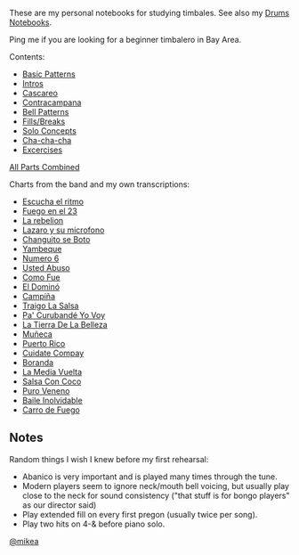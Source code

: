 

These are my personal notebooks for studying timbales.
See also my [Drums Notebooks](https://mikea.github.io/drums/).

Ping me if you are looking for a beginner timbalero in Bay Area.

Contents:

- [Basic Patterns](pdf/basics.pdf)
- [Intros](pdf/intros.pdf)
- [Cascareo](pdf/cascareo.pdf)
- [Contracampana](pdf/contracampana.pdf)
- [Bell Patterns](pdf/bell.pdf)
- [Fills/Breaks](pdf/fills.pdf)
- [Solo Concepts](pdf/solo.pdf)
- [Cha-cha-cha](pdf/cha-cha-cha.pdf)
- [Excercises](pdf/exercises.pdf)

[All Parts Combined](pdf/all.pdf)

Charts from the band and my own transcriptions:
- [Escucha el ritmo](pdf/escucha-el-ritmo.pdf)
- [Fuego en el 23](pdf/fuego-en-el-23.pdf)
- [La rebelion](pdf/la-rebelion.pdf)
- [Lazaro y su microfono](pdf/lazaro-y-su-microfono.pdf)
- [Changuito se Boto](pdf/changuito-se-boto.pdf)
- [Yambeque](pdf/yambeque.pdf)
- [Numero 6](pdf/numero-6.pdf)
- [Usted Abuso](pdf/usted-abuso.pdf)
- [Como Fue](pdf/como-fue.pdf)
- [El Dominó](pdf/el-domino.pdf)
- [Campiña](pdf/campina.pdf)
- [Traigo La Salsa](pdf/traigo-la-salsa.pdf)
- [Pa' Curubandé Yo Voy](pdf/pa-curubande-yo-voy.pdf)
- [La Tierra De La Belleza](pdf/la-tierra-de-la-belleza.pdf)
- [Muñeca](pdf/muneca.pdf)
- [Puerto Rico](pdf/puerto-rico.pdf)
- [Cuidate Compay](pdf/cuidate-compay.pdf)
- [Boranda](pdf/boranda.pdf)
- [La Media Vuelta](pdf/la-media-vuelta.pdf)
- [Salsa Con Coco](pdf/salsa-con-coco.pdf)
- [Puro Veneno](pdf/puro-veneno.pdf)
- [Baile Inolvidable](pdf/baile-inolvidable.pdf)
- [Carro de Fuego](pdf/carro-de-fuego.pdf)


## Notes

Random things I wish I knew before my first rehearsal:

- Abanico is very important and is played many times through the tune.
- Modern players seem to ignore neck/mouth bell voicing, but usually play close to the neck
  for sound consistency ("that stuff is for bongo players" as our director said)
- Play extended fill on every first pregon (usually twice per song).
- Play two hits on 4-& before piano solo.

[@mikea](https://github.com/mikea)